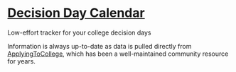 # [Decision Day Calendar](https://decision-day-calendar.armaan.cc/)

Low-effort tracker for your college decision days

Information is always up-to-date as data is pulled directly from [ApplyingToCollege](https://applyingto.college/), which has been a well-maintained community resource for years.
